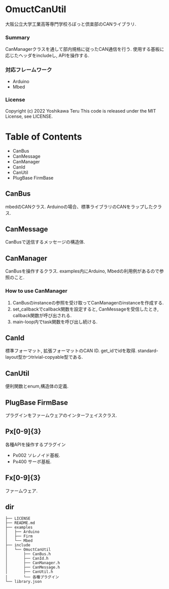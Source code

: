 # OmuctCanUtil
大阪公立大学工業高等専門学校ろぼっと倶楽部のCANライブラリ.

### Summary
CanManagerクラスを通して部内規格に従ったCAN通信を行う.
使用する基板に応じたヘッダをincludeし, APIを操作する.

### 対応フレームワーク
- Arduino
- Mbed

### License
Copyright (c) 2022 Yoshikawa Teru
This code is released under the MIT License, see LICENSE.

# Table of Contents
- CanBus
- CanMessage
- CanManager
- CanId
- CanUtil
- PlugBase FirmBase

## CanBus
mbedのCANクラス.
Arduinoの場合、標準ライブラリのCANをラップしたクラス.

## CanMessage
CanBusで送信するメッセージの構造体.

## CanManager
CanBusを操作するクラス.
examples内にArduino, Mbedの利用例があるので参照のこと.

### How to use CanManager
1. CanBusのinstanceの参照を受け取ってCanManagerのinstanceを作成する.
1. set_callbackでcallback関数を設定すると, CanMessageを受信したとき, callback関数が呼び出される.
1. main-loop内でtask関数を呼び出し続ける.

## CanId
標準フォーマット, 拡張フォーマットのCAN ID.
get_idでidを取得.
standard-layout型かつtrivial-copyable型である.

## CanUtil
便利関数とenum,構造体の定義.

## PlugBase FirmBase
プラグインをファームウェアのインターフェイスクラス.

## Px[0-9]{3}
各種APIを操作するプラグイン
- Px002 ソレノイド基板.
- Px400 サーボ基板.

## Fx[0-9]{3}
ファームウェア.

## dir
```
├── LICENSE
├── README.md
├── examples
│   ├── Arduino
│   ├── Firm
│   └── Mbed
├── include
│   └── OmuctCanUtil
│       ├── CanBus.h
│       ├── CanId.h
│       ├── CanManager.h
│       ├── CanMessage.h
│       ├── CanUtil.h
│       └── 各種プラグイン
└── library.json
```
